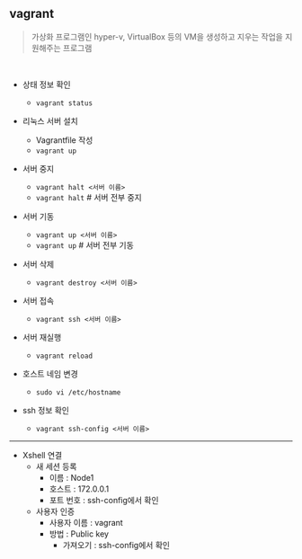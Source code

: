 ## vagrant

> 가상화 프로그램인 hyper-v, VirtualBox 등의 VM을 생성하고 지우는 작업을 지원해주는 프로그램

<br/>

- 상태 정보 확인
  - `vagrant status`
- 리눅스 서버 설치 
  - Vagrantfile 작성
  - `vagrant up`
- 서버 중지
  - `vagrant halt <서버 이름>`
  - `vagrant halt` # 서버 전부 중지
- 서버 기동
  - `vagrant up <서버 이름>`
  - `vagrant up` # 서버 전부 기동
- 서버 삭제
  - `vagrant destroy <서버 이름>`
- 서버 접속
  - `vagrant ssh <서버 이름>`
- 서버 재실행
  - `vagrant reload`
- 호스트 네임 변경
  - `sudo vi /etc/hostname`

- ssh 정보 확인
  - `vagrant ssh-config <서버 이름>`

---

- Xshell 연결
  - 새 세션 등록
    - 이름 : Node1
    - 호스트 : 172.0.0.1
    - 포트 번호 : ssh-config에서 확인
  - 사용자 인증
    - 사용자 이름 : vagrant
    - 방법 : Public key 
      - 가져오기 : ssh-config에서 확인

